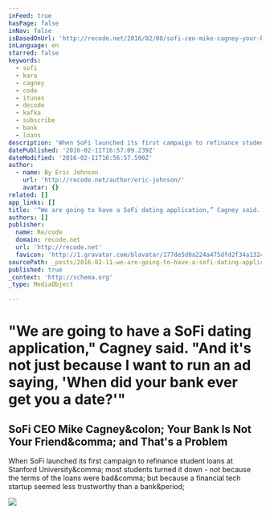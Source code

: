 ```yaml
---
inFeed: true
hasPage: false
inNav: false
isBasedOnUrl: 'http://recode.net/2016/02/08/sofi-ceo-mike-cagney-your-bank-is-not-your-friend-and-thats-a-problem/'
inLanguage: en
starred: false
keywords:
  - sofi
  - kara
  - cagney
  - code
  - itunes
  - decode
  - kafka
  - subscribe
  - bank
  - loans
description: 'When SoFi launched its first campaign to refinance student loans at Stanford University, most students turned it down - not because the terms of the loans were bad, but because a financial tech startup seemed less trustworthy than a bank.'
datePublished: '2016-02-11T16:57:09.239Z'
dateModified: '2016-02-11T16:56:57.590Z'
author:
  - name: By Eric Johnson
    url: 'http://recode.net/author/eric-johnson/'
    avatar: {}
related: []
app_links: []
title: '“We are going to have a SoFi dating application,” Cagney said. “And it’s not just because I want to run an ad saying, ‘When did your bank ever get you a date?’”'
authors: []
publisher:
  name: Re/code
  domain: recode.net
  url: 'http://recode.net'
  favicon: 'http://1.gravatar.com/blavatar/177de5d0a224a475dfd2f34a1324ee12?s=16'
sourcePath: _posts/2016-02-11-we-are-going-to-have-a-sofi-dating-application-cagney-sai.md
published: true
_context: 'http://schema.org'
_type: MediaObject

---
```

# "We are going to have a SoFi dating application," Cagney said. "And it's not just because I want to run an ad saying, 'When did your bank ever get you a date?'"

<article style=""><h1>SoFi CEO Mike Cagney&amp;colon; Your Bank Is Not Your Friend&amp;comma; and That's a Problem</h1><p>When SoFi launched its first campaign to refinance student loans at Stanford University&amp;comma; most students turned it down - not because the terms of the loans were bad&amp;comma; but because a financial tech startup seemed less trustworthy than a bank&amp;period;</p><img src="https://recodetech.files.wordpress.com/2016/02/story-20160122_mike_cagney_recode-decode.jpg?quality=80&amp;strip=info&amp;w=640&amp;strip=info" /></article>